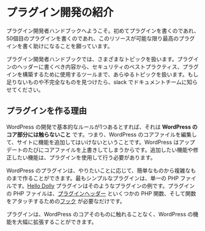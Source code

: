 <!-- 
# Introduction to Plugin Development
 -->
# プラグイン開発の紹介

<!-- 
Welcome to the Plugin Developer Handbook. Whether you’re writing your first plugin or your fiftieth, we hope this resource helps you write the best plugin possible.
 -->
プラグイン開発者ハンドブックへようこそ。初めてプラグインを書くのであれ、50個目のプラグインを書くのであれ、このリソースが可能な限り最高のプラグインを書く助けになることを願っています。

<!--
The Plugin Developer Handbook covers a variety of topics — everything from what should be in the plugin header, to security best practices, to tools you can use to build your plugin. It’s also a work in progress — if you find something missing or incomplete, please notify the documentation team in slack and we’ll make it better together.
 -->
プラグイン開発者ハンドブックでは、さまざまなトピックを扱います。プラグインのヘッダーに書くべき内容から、セキュリティのベストプラクティス、プラグインを構築するために使用するツールまで、あらゆるトピックを扱います。もし足りないものや不完全なものを見つけたら、slack でドキュメントチームに知らせてください。

<!-- 
## Why We Make Plugins
 -->
## プラグインを作る理由

<!-- 
If there’s one cardinal rule in WordPress development, it’s this: **Don’t touch WordPress core**. This means that you don’t edit core WordPress files to add functionality to your site. This is because WordPress overwrites core files with each update. Any functionality you want to add or modify should be done using plugins.
 -->
WordPress の開発で基本的なルールが1つあるとすれば、それは **WordPress のコア部分には触らないこと** です。つまり、WordPress のコアファイルを編集して、サイトに機能を追加してはいけないということです。WordPress はアップデートのたびにコアファイルを上書きしてしまうからです。追加したい機能や修正したい機能は、プラグインを使用して行う必要があります。

<!-- 
WordPress plugins can be as simple or as complicated as you need them to be, depending on what you want to do. The simplest plugin is a single PHP file. The [Hello Dolly](https://wordpress.org/plugins/hello-dolly/ "Hello Dolly Plugin") plugin is an example of such a plugin. The plugin PHP file just needs a [Plugin Header](https://developer.wordpress.org/plugins/the-basics/header-requirements/), a couple of PHP functions, and some [hooks](https://developer.wordpress.org/plugins/hooks/) to attach your functions to.
 -->
WordPress のプラグインは、やりたいことに応じて、簡単なものから複雑なものまで作ることができます。最もシンプルなプラグインは、単一の PHP ファイルです。[Hello Dolly](https://wordpress.org/plugins/hello-dolly/ "Hello Dolly Plugin") プラグインはそのようなプラグインの例です。プラグインの PHP ファイルは、[プラグインヘッダー](https://developer.wordpress.org/plugins/the-basics/header-requirements/) といくつかの PHP 関数、そして関数をアタッチするための[フック](https://developer.wordpress.org/plugins/hooks/) が必要なだけです。

<!-- 
Plugins allow you to greatly extend the functionality of WordPress without touching WordPress core itself.
 -->
プラグインは、WordPress のコアそのものに触れることなく、WordPress の機能を大幅に拡張することができます。
